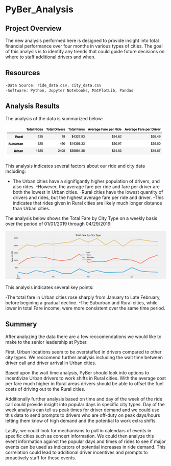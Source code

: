 # PyBer_Analysis

## Project Overview

The new analysis performed here is designed to provide insight into total financial performance over four months in various types of cities. The goal of this analysis is to identify any trends that could guide future decisions on where to staff additional drivers and when. 

## Resources

    -Data Source: ride_data.csv, city_data.csv
    -Software: Python, Jupyter Notebooks, MatPlotLib, Pandas 

## Analysis Results

The analysis of the data is summarized below: 

![Summary Table](analysis/summary_table.png)

This analysis indicates several factors about our ride and city data including: 

- The Urban cities have a signifigantly higher population of drivers, and also rides. 
    -However, the average fare per ride and fare per driver are both the lowest in Urban cities. 
-Rural cities have the lowest quantity of drivers and rides, but the highest average fare per ride and driver. 
    -This indicates that rides given in Rural cities are likely much longer distance than Urban cities. 

The analysis below shows the Total Fare by City Type on a weekly basis over the period of 01/01/2019 through 04/29/2019: 

![Weekly Data](analysis/ChallengeFigure.png)

This analysis indicates several key points: 

-The total fare in Urban cities rose sharply from January to Late February, before begining a gradual decline. 
-The Suburban and Rural cities, while lower in total Fare income, were more consistent over the same time period. 


## Summary 

After analyzing the data there are a few reccomendations we would like to make to the senior leadership at Pyber. 

First, Urban locations seem to be overstaffed in drivers compared to other city types. We reccomend further analysis including the wait time between driver call and driver arrival in Urban cities. 

Based upon the wait time analysis, PyBer should look into options to incentivize Urban drivers to work shifts in Rural cities. With the average cost per fare much higher in Rural areas drivers should be able to offset the fuel costs of driving out to the Rural cities. 

Additionally further analysis based on time and day of the week of the ride call could provide insight into popular days in specific city types. Day of the week analysis can tell us peak times for driver demand and we could use this data to send prompts to drivers who are off-duty on peak days/hours letting them know of high demand and the potential to work extra shifts. 

Lastly, we could look for mechanisms to pull in calendars of events in specific cities such as concert information. We could then analyze this event information against the popular days and times of rides to see if major events can be used as indicators of potential increases in ride demand. This correlation could lead to additional driver incentives and prompts to proactively staff for these events. 